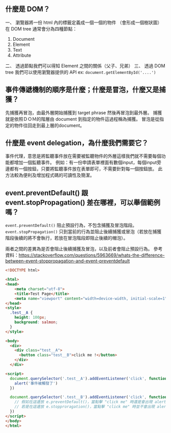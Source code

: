 ## 什麼是 DOM？

一、 瀏覽器將一份 html 內的標籤定義成一個一個的物件 （會形成一個樹狀圖）
在 DOM tree 通常會分為四種節點：
1. Document
2. Element
3. Text
4. Attribute

二、 透過節點我們可以得知 Element 之間的關係（父子、兄弟）
三、 透過 DOM tree 我們可以使用瀏覽器提供的 API
      ex: `document.getElementById('....')`

## 事件傳遞機制的順序是什麼；什麼是冒泡，什麼又是捕獲？

先捕獲再冒泡，由最外層開始捕獲到 target phrase 然後再冒泡到最外層。
捕獲就是依照ＤＯＭ的階層由 document 到指定的物件這過程稱為捕獲。
冒泡是從指定的物件往回走到最上層的document。

## 什麼是 event delegation，為什麼我們需要它？

事件代理，意思是將監聽事件放在需要被監聽物件的外層這樣我們就不需要每個功能都增加一個監聽事件。
例如：有一份申請表單裡面有數個input，每個input旁邊都有一個按鈕，只要將監聽事件放在表單即可，不需要針對每一個按鈕放。
此方法較為便利及增加程式碼的可讀性及簡潔。

## event.preventDefault() 跟 event.stopPropagation() 差在哪裡，可以舉個範例嗎？

`event.preventDefault()` 阻止預設行為，不包含捕獲及冒泡階段。 
`event.stopPropagation()` 只到當前的行為並阻止後續捕獲或冒泡（若放在捕獲階段後續的將不會執行，若放在冒泡階段即阻止後續的帽泡）。

兩者之間的差異為是否會阻止後續捕獲及冒泡，以及前者會阻止預設行為。
參考資料：https://stackoverflow.com/questions/5963669/whats-the-difference-between-event-stoppropagation-and-event-preventdefault

````html  
<!DOCTYPE html>

<html>
<head>
    <meta charset="utf-8">
    <title>Test Page</title>
    <meta name​="viewport" content="width=device-width, initial-scale=1">
</head>
<style>
  .test__A {
    height: 100px;
    background: salmon;
  }
</style>

<body>
  <div>
    <div class="test__A">
      <button class="test__B">click me !</button>
    </div>
  </div>    

<script>
  document.querySelector('.test__A').addEventListener('click', function(){
    alert('事件被觸發了')
  })

  document.querySelector('.test__B').addEventListener('click', function(e){
    // 假如在這邊放 e.preventDefault()，當點擊 "click me" 時還是會出現 alert 是因為冒泡的關係
    // 若是在這邊放 e.stopproragation()，當點擊 "click me" 時並不會出現 alert 因為後續的階段都被阻止了
  })
</script>
</body>
</html>
````